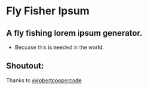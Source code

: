 # Fly Fisher Ipsum

## A fly fishing lorem ipsum generator.

- Becuase this is needed in the world.

## Shoutout:

Thanks to [@robertcoopercode](https://github.com/robertcoopercode/stranger-ipsum/tree/v1.0.1)
